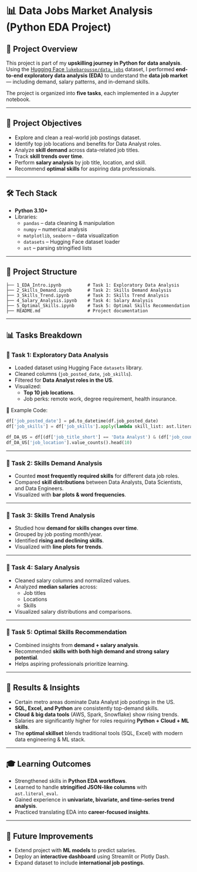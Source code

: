 # 📊 Data Jobs Market Analysis (Python EDA Project)

## 📌 Project Overview
This project is part of my **upskilling journey in Python for data analysis**.  
Using the [Hugging Face `lukebarousse/data_jobs`](https://huggingface.co/datasets/lukebarousse/data_jobs) dataset, I performed **end-to-end exploratory data analysis (EDA)** to understand the **data job market** — including demand, salary patterns, and in-demand skills.

The project is organized into **five tasks**, each implemented in a Jupyter notebook.

---

## 🎯 Project Objectives
- Explore and clean a real-world job postings dataset.  
- Identify top job locations and benefits for Data Analyst roles.  
- Analyze **skill demand** across data-related job titles.  
- Track **skill trends over time**.  
- Perform **salary analysis** by job title, location, and skill.  
- Recommend **optimal skills** for aspiring data professionals.  

---

## 🛠 Tech Stack
- **Python 3.10+**
- Libraries:
  - `pandas` – data cleaning & manipulation  
  - `numpy` – numerical analysis  
  - `matplotlib`, `seaborn` – data visualization  
  - `datasets` – Hugging Face dataset loader  
  - `ast` – parsing stringified lists  

---

## 📂 Project Structure
```
├── 1_EDA_Intro.ipynb          # Task 1: Exploratory Data Analysis
├── 2_Skills_Demand.ipynb      # Task 2: Skills Demand Analysis
├── 3_Skills_Trend.ipynb       # Task 3: Skills Trend Analysis
├── 4_Salary_Analysis.ipynb    # Task 4: Salary Analysis
├── 5_Optimal_Skills.ipynb     # Task 5: Optimal Skills Recommendation
├── README.md                  # Project documentation
```

---

## 📊 Tasks Breakdown

### 🔹 Task 1: Exploratory Data Analysis
- Loaded dataset using Hugging Face `datasets` library.  
- Cleaned columns (`job_posted_date`, `job_skills`).  
- Filtered for **Data Analyst roles in the US**.  
- Visualized:
  - **Top 10 job locations**.  
  - Job perks: remote work, degree requirement, health insurance.  

📌 Example Code:
```python
df['job_posted_date'] = pd.to_datetime(df.job_posted_date)
df['job_skills'] = df['job_skills'].apply(lambda skill_list: ast.literal_eval(skill_list) if pd.notna(skill_list) else skill_list)

df_DA_US = df[(df['job_title_short'] == 'Data Analyst') & (df['job_country'] == 'United States')].copy()
df_DA_US['job_location'].value_counts().head(10)
```

---

### 🔹 Task 2: Skills Demand Analysis
- Counted **most frequently required skills** for different data job roles.  
- Compared **skill distributions** between Data Analysts, Data Scientists, and Data Engineers.  
- Visualized with **bar plots & word frequencies**.  

---

### 🔹 Task 3: Skills Trend Analysis
- Studied how **demand for skills changes over time**.  
- Grouped by job posting month/year.  
- Identified **rising and declining skills**.  
- Visualized with **line plots for trends**.  

---

### 🔹 Task 4: Salary Analysis
- Cleaned salary columns and normalized values.  
- Analyzed **median salaries** across:
  - Job titles  
  - Locations  
  - Skills  
- Visualized salary distributions and comparisons.  

---

### 🔹 Task 5: Optimal Skills Recommendation
- Combined insights from **demand + salary analysis**.  
- Recommended **skills with both high demand and strong salary potential**.  
- Helps aspiring professionals prioritize learning.  

---

## 🚀 Results & Insights
- Certain metro areas dominate Data Analyst job postings in the US.  
- **SQL, Excel, and Python** are consistently top-demand skills.  
- **Cloud & big data tools** (AWS, Spark, Snowflake) show rising trends.  
- Salaries are significantly higher for roles requiring **Python + Cloud + ML skills**.  
- The **optimal skillset** blends traditional tools (SQL, Excel) with modern data engineering & ML stack.  

---

## 🎓 Learning Outcomes
- Strengthened skills in **Python EDA workflows**.  
- Learned to handle **stringified JSON-like columns** with `ast.literal_eval`.  
- Gained experience in **univariate, bivariate, and time-series trend analysis**.  
- Practiced translating EDA into **career-focused insights**.  

---

## 📌 Future Improvements
- Extend project with **ML models** to predict salaries.  
- Deploy an **interactive dashboard** using Streamlit or Plotly Dash.  
- Expand dataset to include **international job postings**.  
